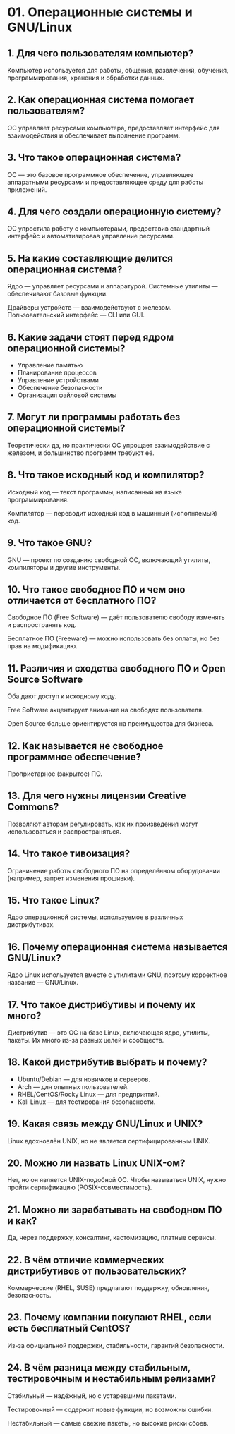 # 01. Операционные системы и GNU/Linux

## 1. Для чего пользователям компьютер?
Компьютер используется для работы, общения, развлечений, обучения, программирования, хранения и обработки данных.

## 2. Как операционная система помогает пользователям?
ОС управляет ресурсами компьютера, предоставляет интерфейс для взаимодействия и обеспечивает выполнение программ.

## 3. Что такое операционная система?
ОС — это базовое программное обеспечение, управляющее аппаратными ресурсами и предоставляющее среду для работы приложений.

## 4. Для чего создали операционную систему?
ОС упростила работу с компьютерами, предоставив стандартный интерфейс и автоматизировав управление ресурсами.

## 5. На какие составляющие делится операционная система?
Ядро — управляет ресурсами и аппаратурой.
Системные утилиты — обеспечивают базовые функции.

Драйверы устройств — взаимодействуют с железом.
Пользовательский интерфейс — CLI или GUI.
## 6. Какие задачи стоят перед ядром операционной системы?
- Управление памятью
- Планирование процессов
- Управление устройствами
- Обеспечение безопасности
- Организация файловой системы
## 7. Могут ли программы работать без операционной системы?
Теоретически да, но практически ОС упрощает взаимодействие с железом, и большинство программ требуют её.

## 8. Что такое исходный код и компилятор?
Исходный код — текст программы, написанный на языке программирования.

Компилятор — переводит исходный код в машинный (исполняемый) код.
## 9. Что такое GNU?
GNU — проект по созданию свободной ОС, включающий утилиты, компиляторы и другие инструменты.

## 10. Что такое свободное ПО и чем оно отличается от бесплатного ПО?
Свободное ПО (Free Software) — даёт пользователю свободу изменять и распространять код.

Бесплатное ПО (Freeware) — можно использовать без оплаты, но без прав на модификацию.
## 11. Различия и сходства свободного ПО и Open Source Software
Оба дают доступ к исходному коду.

Free Software акцентирует внимание на свободах пользователя.

Open Source больше ориентируется на преимущества для бизнеса.
## 12. Как называется не свободное программное обеспечение?
Проприетарное (закрытое) ПО.

## 13. Для чего нужны лицензии Creative Commons?
Позволяют авторам регулировать, как их произведения могут использоваться и распространяться.

## 14. Что такое тивоизация?
Ограничение работы свободного ПО на определённом оборудовании (например, запрет изменения прошивки).

## 15. Что такое Linux?
Ядро операционной системы, используемое в различных дистрибутивах.

## 16. Почему операционная система называется GNU/Linux?
Ядро Linux используется вместе с утилитами GNU, поэтому корректное название — GNU/Linux.

## 17. Что такое дистрибутивы и почему их много?
Дистрибутив — это ОС на базе Linux, включающая ядро, утилиты, пакеты. Их много из-за разных целей и сообществ.

## 18. Какой дистрибутив выбрать и почему?
- Ubuntu/Debian — для новичков и серверов.
- Arch — для опытных пользователей.
- RHEL/CentOS/Rocky Linux — для предприятий.
- Kali Linux — для тестирования безопасности.
## 19. Какая связь между GNU/Linux и UNIX?
Linux вдохновлён UNIX, но не является сертифицированным UNIX.

## 20. Можно ли назвать Linux UNIX-ом?
Нет, но он является UNIX-подобной ОС. Чтобы называться UNIX, нужно пройти сертификацию (POSIX-совместимость).

## 21. Можно ли зарабатывать на свободном ПО и как?
Да, через поддержку, консалтинг, кастомизацию, платные сервисы.

## 22. В чём отличие коммерческих дистрибутивов от пользовательских?
Коммерческие (RHEL, SUSE) предлагают поддержку, обновления, безопасность.

## 23. Почему компании покупают RHEL, если есть бесплатный CentOS?
Из-за официальной поддержки, стабильности, гарантий безопасности.

## 24. В чём разница между стабильным, тестировочным и нестабильным релизами?
Стабильный — надёжный, но с устаревшими пакетами.

Тестировочный — содержит новые функции, но возможны ошибки.

Нестабильный — самые свежие пакеты, но высокие риски сбоев.